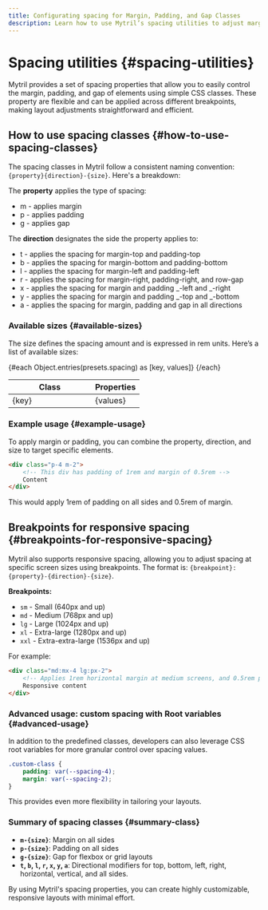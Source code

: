 ```yaml
---
title: Configurating spacing for Margin, Padding, and Gap Classes
description: Learn how to use Mytril’s spacing utilities to adjust margins, padding, and gaps in your Svelte components. Apply spacing with easy-to-use classes and responsive breakpoints for layout control.
---
```


<script lang="ts">
    import {presets} from "../index.js"
    import Spacing from "./modules/spacing.svelte";
</script>

# Spacing utilities {#spacing-utilities}

Mytril provides a set of spacing properties that allow you to easily control the margin, padding, and gap of elements using simple CSS classes. These property are flexible and can be applied across different breakpoints, making layout adjustments straightforward and efficient.

<Spacing datas={presets?.spacing}/>

## How to use spacing classes {#how-to-use-spacing-classes}

The spacing classes in Mytril follow a consistent naming convention: `{property}{direction}-{size}`. Here's a breakdown:

The **property** applies the type of spacing:

- m - applies margin
- p - applies padding
- g - applies gap

The **direction** designates the side the property applies to:

- t - applies the spacing for margin-top and padding-top
- b - applies the spacing for margin-bottom and padding-bottom
- l - applies the spacing for margin-left and padding-left
- r - applies the spacing for margin-right, padding-right, and row-gap
- x - applies the spacing for margin and padding _-left and _-right
- y - applies the spacing for margin and padding _-top and _-bottom
- a - applies the spacing for margin, padding and gap in all directions

### Available sizes {#available-sizes}

The size defines the spacing amount and is expressed in rem units. Here’s a list of available sizes:

<table>
    <thead>
        <tr>
            <th>Class</th>
            <th>Properties</th>
        </tr>
    </thead>
    <tbody>
        {#each Object.entries(presets.spacing) as [key, values]}
            <tr style="margin-bottom: 5px;">
                <td style="min-width: 150px;">{key}</td>
                <td>
                    {values}
                </td>
            </tr>
        {/each}
    </tbody>
</table>

### Example usage {#example-usage}

To apply margin or padding, you can combine the property, direction, and size to target specific elements.

```html
<div class="p-4 m-2">
	<!-- This div has padding of 1rem and margin of 0.5rem -->
	Content
</div>
```

This would apply 1rem of padding on all sides and 0.5rem of margin.

## Breakpoints for responsive spacing {#breakpoints-for-responsive-spacing}

Mytril also supports responsive spacing, allowing you to adjust spacing at specific screen sizes using breakpoints. The format is: `{breakpoint}:{property}-{direction}-{size}`.

**Breakpoints:**

- `sm` - Small (640px and up)
- `md` - Medium (768px and up)
- `lg` - Large (1024px and up)
- `xl` - Extra-large (1280px and up)
- `xxl` - Extra-extra-large (1536px and up)

For example:

```html
<div class="md:mx-4 lg:px-2">
	<!-- Applies 1rem horizontal margin at medium screens, and 0.5rem padding at large screens -->
	Responsive content
</div>
```

### Advanced usage: custom spacing with Root variables {#advanced-usage}

In addition to the predefined classes, developers can also leverage CSS root variables for more granular control over spacing values.

```css
.custom-class {
	padding: var(--spacing-4);
	margin: var(--spacing-2);
}
```

This provides even more flexibility in tailoring your layouts.

### Summary of spacing classes {#summary-class}

- **`m-{size}`**: Margin on all sides
- **`p-{size}`**: Padding on all sides
- **`g-{size}`**: Gap for flexbox or grid layouts
- **`t`, `b`, `l`, `r`, `x`, `y`, `a`**: Directional modifiers for top, bottom, left, right, horizontal, vertical, and all sides.

By using Mytril's spacing properties, you can create highly customizable, responsive layouts with minimal effort.
